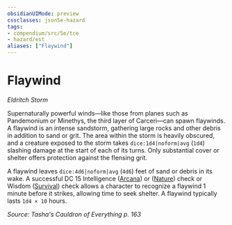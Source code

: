 ```yaml
---
obsidianUIMode: preview
cssclasses: json5e-hazard
tags:
- compendium/src/5e/tce
- hazard/est
aliases: ["Flaywind"]
---
```

# Flaywind
*Eldritch Storm*  

Supernaturally powerful winds—like those from planes such as Pandemonium or Minethys, the third layer of Carceri—can spawn flaywinds. A flaywind is an intense sandstorm, gathering large rocks and other debris in addition to sand or grit. The area within the storm is heavily obscured, and a creature exposed to the storm takes `dice:1d4|noform|avg` (`1d4`) slashing damage at the start of each of its turns. Only substantial cover or shelter offers protection against the flensing grit.

A flaywind leaves `dice:4d6|noform|avg` (`4d6`) feet of sand or debris in its wake. A successful DC 15 Intelligence ([Arcana](2-Mechanics/CLI/rules/skills.md#Arcana)) or ([Nature](2-Mechanics/CLI/rules/skills.md#Nature)) check or Wisdom ([Survival](2-Mechanics/CLI/rules/skills.md#Survival)) check allows a character to recognize a flaywind 1 minute before it strikes, allowing time to seek shelter. A flaywind typically lasts `1d4 × 10` hours.

*Source: Tasha's Cauldron of Everything p. 163*